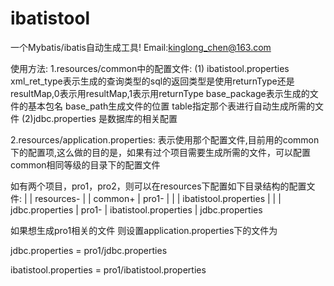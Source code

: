 # ibatistool
一个Mybatis/ibatis自动生成工具!
Email:kinglong_chen@163.com

使用方法:
1.resources/common中的配置文件:
(1) ibatistool.properties
    xml_ret_type表示生成的查询类型的sql的返回类型是使用returnType还是resultMap,0表示用resultMap,1表示用returnType
    base_package表示生成的文件的基本包名
    base_path生成文件的位置
    table指定那个表进行自动生成所需的文件
(2)jdbc.properties 是数据库的相关配置

2.resources/application.properties:
表示使用那个配置文件,目前用的common下的配置项,这么做的目的是，如果有过个项目需要生成所需的文件，可以配置common相同等级的目录下的配置文件

如有两个项目，pro1，pro2，则可以在resources下配置如下目录结构的配置文件:
|
|
resources-
        |
        |
        common+
        |
        pro1-
        |   |
        |   ibatistool.properties
        |   |
        |   jdbc.properties
        |
        pro1-
            |
            ibatistool.properties
            |
            jdbc.properties

如果想生成pro1相关的文件
则设置application.properties下的文件为

jdbc.properties = pro1/jdbc.properties

ibatistool.properties = pro1/ibatistool.properties